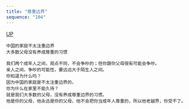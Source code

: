 ```yaml
---
title: "尊重边界"
sequence: "104"
---
```


[UP](/thyself/thyself-home.html)

```text
中国的家庭不太注重边界
大多数父母没有养成尊重的习惯

我们两个成年人之间，观点不同，不会争吵的；但你跟你父母很有可能会争吵。
亲人之间，争吵的可能性，要远远大于陌生人之间。
你知道为什么吗？
因为中国的家庭是不太注重边界的，
你为什么在家里不能久待？
就是我们大多数的父母，没有养成尊重边界的习惯。
他是你的父母，他永远是你的父母，他不会把你当成年人尊重的，所以他老越界，你受不了。
```
